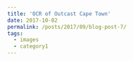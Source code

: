 ```yaml
---
title: 'OCR of Outcast Cape Town'
date: 2017-10-02
permalink: /posts/2017/09/blog-post-7/
tags:
  - images
  - category1
---
```

